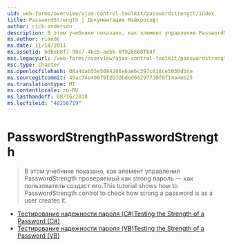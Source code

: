 ```yaml
---
uid: web-forms/overview/ajax-control-toolkit/passwordstrength/index
title: PasswordStrength | Документация Майкрософт
author: rick-anderson
description: В этом учебнике показано, как элемент управления PasswordStrength проверяемый как strong пароль — как пользователь создаст его.
ms.author: riande
ms.date: 11/14/2011
ms.assetid: bdbeb8f7-90e7-4bc5-aeb6-0f928660fb4f
msc.legacyurl: /web-forms/overview/ajax-control-toolkit/passwordstrength
msc.type: chapter
ms.openlocfilehash: 08a4dab55e5084286e6ae6c397c018ce5030dbce
ms.sourcegitcommit: 45ac74e400f9f2b7dbded66297730f6f14a4eb25
ms.translationtype: MT
ms.contentlocale: ru-RU
ms.lasthandoff: 08/16/2018
ms.locfileid: "48256719"
---
```

<a name="passwordstrength"></a><span data-ttu-id="bdf84-103">PasswordStrength</span><span class="sxs-lookup"><span data-stu-id="bdf84-103">PasswordStrength</span></span>
====================
> <span data-ttu-id="bdf84-104">В этом учебнике показано, как элемент управления PasswordStrength проверяемый как strong пароль — как пользователь создаст его.</span><span class="sxs-lookup"><span data-stu-id="bdf84-104">This tutorial shows how to PasswordStrength control to check how strong a password is as a user creates it.</span></span>


- [<span data-ttu-id="bdf84-105">Тестирование надежности пароля (C#)</span><span class="sxs-lookup"><span data-stu-id="bdf84-105">Testing the Strength of a Password (C#)</span></span>](testing-the-strength-of-a-password-cs.md)
- [<span data-ttu-id="bdf84-106">Тестирование надежности пароля (VB)</span><span class="sxs-lookup"><span data-stu-id="bdf84-106">Testing the Strength of a Password (VB)</span></span>](testing-the-strength-of-a-password-vb.md)
